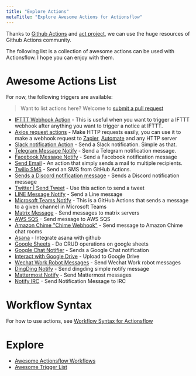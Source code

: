 ```yaml
---
title: "Explore Actions"
metaTitle: "Explore Awesome Actions for Actionsflow"
---
```


Thanks to [Github Actions](https://github.com/marketplace?type=actions) and [act project](https://github.com/nektos/act), we can use the huge resources of Github Actions community.

The following list is a collection of awesome actions can be used with Actionsflow. I hope you can enjoy with them.

# Awesome Actions List

For now, the following triggers are available:

> Want to list actions here? Welcome to [submit a pull request](https://github.com/actionsflow/actionsflow/edit/main/docs/actions.md)

- [IFTTT Webhook Action](https://github.com/marketplace/actions/ifttt-webhook-action) - This is useful when you want to trigger a IFTTT webhook after anything you want to trigger a notice at IFTTT.
- [Axios request actions](https://github.com/marketplace/actions/axios-action) - Make HTTP requests easily, you can use it to make a webhook request to [Zapier](https://zapier.com/), [Automate](https://automate.io/) and any HTTP server
- [Slack notification Action](https://github.com/marketplace/actions/github-action-for-slack) - Send a Slack notification. Simple as that.
- [Telegram Message Notify](https://github.com/marketplace/actions/telegram-message-notify) - Send a Telegram notification message.
- [Facebook Message Notify](https://github.com/marketplace/actions/facebook-message-notify) - Send a Facebook notification message
- [Send Email](https://github.com/marketplace/actions/send-email) - An action that simply sends a mail to multiple recipients.
- [Twilio SMS](https://github.com/marketplace/actions/twilio-sms) - Send an SMS from GitHub Actions.
- [Sends a Discord notification message](https://github.com/marketplace/actions/actions-for-discord) - Sends a Discord notification message
- [Twitter | Send Tweet](https://github.com/marketplace/actions/send-tweet-action) - Use this action to send a tweet
- [LINE Message Notify](https://github.com/marketplace/actions/line-message-notify) - Send a Line message
- [Microsoft Teams Notify](https://github.com/marketplace/actions/microsoft-teams-generic) - This is a GitHub Actions that sends a message to a given channel in Microsoft Teams
- [Matrix Message](https://github.com/marketplace/actions/matrix-message) - Send messages to matrix servers
- [AWS SQS](https://github.com/marketplace/actions/aws-sqs) - Send message to AWS SQS
- [Amazon Chime "Chime Webhook"](https://github.com/marketplace/actions/amazon-chime-chime-webhook-action-for-github-actions) - Send message to Amazon Chime chat rooms
- [Asana](https://github.com/marketplace/actions/asana-git) - Integrate asana with github
- [Google Sheets](https://github.com/marketplace/actions/gsheet-action) - Do CRUD operations on google sheets
- [Google Chat Notifier](https://github.com/marketplace/actions/google-chat-release-notifier) - Sends a Google Chat notification
- [Interact with Google Drive](https://github.com/marketplace/actions/interact-with-google-drive) - Upload to Google Drive
- [Wechat Work Robot Messages](https://github.com/marketplace/actions/wechat-work-robot-messages) - Send Wechat Work robot messages
- [DingDing Notify](https://github.com/marketplace/actions/dingding-notify-action) - Send dingding simple notify message
- [Mattermost Notify](https://github.com/marketplace/actions/mattermost) - Send Mattermost messages
- [Notify IRC](https://github.com/marketplace/actions/notify-irc) - Send Notification Message to IRC

# Workflow Syntax

For how to use actions, see [Workflow Syntax for Actionsflow](./workflow.md)

# Explore

- [Awesome Actionsflow Workflows](https://github.com/actionsflow/awesome-actionsflow)
- [Awesome Trigger List](./triggers.md)
